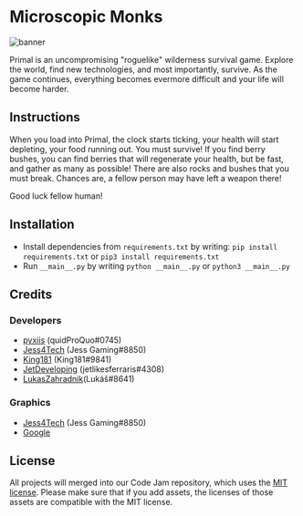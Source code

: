 # Microscopic Monks
![banner](https://i.imgur.com/evuU9us.png)

Primal is an uncompromising "roguelike" wilderness survival game. Explore the world, find new technologies, and most importantly, survive. As the game continues, everything becomes evermore difficult and your life will become harder. 

## Instructions

When you load into Primal, the clock starts ticking, your health will start depleting, your food running out. You must survive! If you find berry bushes, you can find berries that will regenerate your health, but be fast, and gather as many as possible! There are also rocks and bushes that you must break. Chances are, a fellow person may have left a weapon there!

Good luck fellow human!

## Installation
- Install dependencies from `requirements.txt` by writing: `pip install requirements.txt` or `pip3 install requirements.txt`
- Run `__main__.py` by writing `python __main__.py` or `python3 __main__.py`

## Credits
### Developers
- [pyxiis](https://github.com/pyxiis) (quidProQuo#0745)
- [Jess4Tech](https://github.com/Jess4Tech) (Jess Gaming#8850)
- [King181](https://github.com/King181) (King181#9841)
- [JetDeveloping](https://github.com/JetDeveloping) (jetlikesferraris#4308)
- [LukasZahradnik](https://github.com/LukasZahradnik)(Lukáš#8641)
### Graphics
- [Jess4Tech](https://github.com/Jess4Tech) (Jess Gaming#8850)
- [Google](https://www.youtube.com/watch?v=dQw4w9WgXcQ)

## License
All projects will merged into our Code Jam repository, which uses the [MIT license](../LICENSE). Please make sure that if you add assets, the licenses of those assets are compatible with the MIT license.
